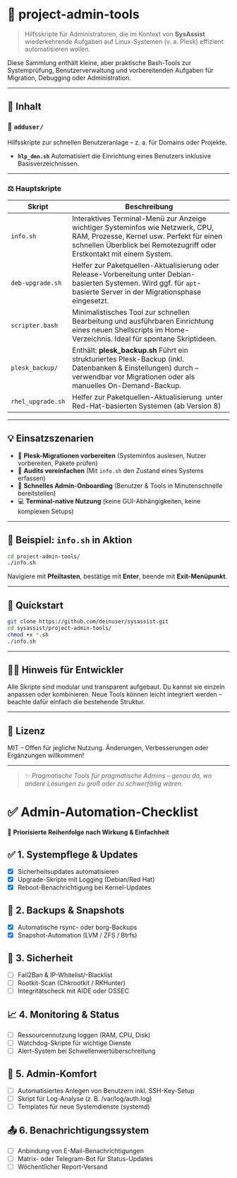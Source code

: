 # 🧰 project-admin-tools

> Hilfsskripte für Administratoren, die im Kontext von **SysAssist** wiederkehrende Aufgaben auf Linux-Systemen (v. a. Plesk) effizient automatisieren wollen.

Diese Sammlung enthält kleine, aber praktische Bash-Tools zur Systemprüfung, Benutzerverwaltung und vorbereitenden Aufgaben für Migration, Debugging oder Administration.

---

## 📂 Inhalt

### 📁 `adduser/`

Hilfsskripte zur schnellen Benutzeranlage – z. a. für Domains oder Projekte.

* **`hlp_dmn.sh`**
  Automatisiert die Einrichtung eines Benutzers inklusive Basisverzeichnissen.

---

### ⚖️ Hauptskripte

| Skript                        | Beschreibung                                                                                                                                                                                          |
| ----------------------------- | ----------------------------------------------------------------------------------------------------------------------------------------------------------------------------------------------------- |
| `info.sh`                     | Interaktives Terminal-Menü zur Anzeige wichtiger Systeminfos wie Netzwerk, CPU, RAM, Prozesse, Kernel usw. Perfekt für einen schnellen Überblick bei Remotezugriff oder Erstkontakt mit einem System. |
| `deb-upgrade.sh`              | Helfer zur Paketquellen-Aktualisierung oder Release-Vorbereitung unter Debian-basierten Systemen. Wird ggf. für `apt`-basierte Server in der Migrationsphase eingesetzt.                              |
| `scripter.bash`               | Minimalistisches Tool zur schnellen Bearbeitung und ausführbaren Einrichtung eines neuen Shellscripts im Home-Verzeichnis. Ideal für spontane Skriptideen.                                            |
| `plesk_backup/`               | Enthält: **plesk_backup.sh** Führt ein strukturiertes Plesk-Backup (inkl. Datenbanken & Einstellungen) durch – verwendbar vor Migrationen oder als manuelles On-Demand-Backup.                       |
| `rhel_upgrade.sh` | Helfer zur Paketquellen-Aktualisierung  unter Red-Hat-basierten Systemen (ab Version 8)                                                                                                               |

---

## 💡 Einsatzszenarien

* 🔄 **Plesk-Migrationen vorbereiten** (Systeminfos auslesen, Nutzer vorbereiten, Pakete prüfen)
* 🧪 **Audits vereinfachen** (Mit `info.sh` den Zustand eines Systems erfassen)
* 💠 **Schnelles Admin-Onboarding** (Benutzer & Tools in Minutenschnelle bereitstellen)
* 💻 **Terminal-native Nutzung** (keine GUI-Abhängigkeiten, keine komplexen Setups)

---

## 🧪 Beispiel: `info.sh` in Aktion

```bash
cd project-admin-tools/
./info.sh
```

Navigiere mit **Pfeiltasten**, bestätige mit **Enter**, beende mit **Exit-Menüpunkt**.

---

## 🚀 Quickstart

```bash
git clone https://github.com/deinuser/sysassist.git
cd sysassist/project-admin-tools/
chmod +x *.sh
./info.sh
```

---

## 🧑‍💻 Hinweis für Entwickler

Alle Skripte sind modular und transparent aufgebaut. Du kannst sie einzeln anpassen oder kombinieren. Neue Tools können leicht integriert werden – beachte dafür einfach die bestehende Struktur.

---

## 📝 Lizenz

MIT – Offen für jegliche Nutzung. Änderungen, Verbesserungen oder Ergänzungen willkommen!

---

> ✨ *Pragmatische Tools für pragmatische Admins – genau da, wo andere Lösungen zu groß oder zu schwerfällig wären.*

# ✅ Admin-Automation-Checklist

🔁 **Priorisierte Reihenfolge nach Wirkung & Einfachheit**

## ✅ 1. Systempflege & Updates
- [x] Sicherheitsupdates automatisieren
- [x] Upgrade-Skripte mit Logging (Debian/Red Hat)
- [x] Reboot-Benachrichtigung bei Kernel-Updates

## 💾 2. Backups & Snapshots
- [x] Automatische rsync- oder borg-Backups
- [x] Snapshot-Automation (LVM / ZFS / Btrfs)

## 🔐 3. Sicherheit
- [ ] Fail2Ban & IP-Whitelist/-Blacklist
- [ ] Rootkit-Scan (Chkrootkit / RKHunter)
- [ ] Integritätscheck mit AIDE oder OSSEC

## 📈 4. Monitoring & Status
- [ ] Ressourcennutzung loggen (RAM, CPU, Disk)
- [ ] Watchdog-Skripte für wichtige Dienste
- [ ] Alert-System bei Schwellenwertüberschreitung

## 🧰 5. Admin-Komfort
- [ ] Automatisiertes Anlegen von Benutzern inkl. SSH-Key-Setup
- [ ] Skript für Log-Analyse (z. B. /var/log/auth.log)
- [ ] Templates für neue Systemdienste (systemd)

## 📤 6. Benachrichtigungssystem
- [ ] Anbindung von E-Mail-Benachrichtigungen
- [ ] Matrix- oder Telegram-Bot für Status-Updates
- [ ] Wöchentlicher Report-Versand
